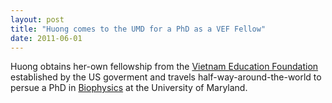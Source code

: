 ```yaml
---
layout: post
title: "Huong comes to the UMD for a PhD as a VEF Fellow"
date: 2011-06-01
---
```

Huong obtains her-own fellowship from the [Vietnam Education Foundation](https://www.linkedin.com/company/vietnam-education-foundation) established by the US goverment and travels half-way-around-the-world to persue a PhD in [Biophysics](http://marylandbiophysics.umd.edu/) at the University of Maryland. 
